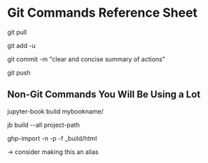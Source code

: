 # Git Commands Reference Sheet

git pull

git add -u

git commit -m "clear and concise summary of actions"

git push



## Non-Git Commands You Will Be Using a Lot

jupyter-book build mybookname/ 

jb build --all project-path

ghp-import -n -p -f _build/html

-> consider making this an alias